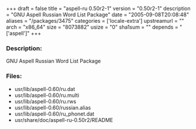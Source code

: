 +++
draft = false
title = "aspell-ru 0.50r2-1"
version = "0.50r2-1"
description = "GNU Aspell Russian Word List Package"
date = "2005-09-08T20:08:48"
aliases = "/packages/3475"
categories = ['locale-extra']
upstreamurl = ""
arch = "x86_64"
size = "8073882"
usize = "0"
sha1sum = ""
depends = "['aspell']"
+++
### Description: 
GNU Aspell Russian Word List Package

### Files: 
* usr/lib/aspell-0.60/ru.dat
* usr/lib/aspell-0.60/ru.multi
* usr/lib/aspell-0.60/ru.rws
* usr/lib/aspell-0.60/russian.alias
* usr/lib/aspell-0.60/ru_phonet.dat
* usr/share/doc/aspell-ru-0.50r2/README
